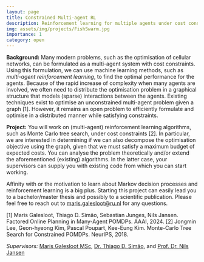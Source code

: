 ```yaml
---
layout: page
title: Constrained Multi-agent RL
description: Reinforcement learning for multiple agents under cost constraints
img: assets/img/projects/FishSwarm.jpg
importance: 1
category: open
---
```


**Background:** Many modern problems, such as the optimisation of cellular networks, can be formulated as a multi-agent system with cost constraints. Using this formulation, we can use machine learning methods, such as _multi-agent reinforcement learning_, to find the optimal performance for the agents. Because of the rapid increase of complexity when many agents are involved, we often need to distribute the optimisation problem in a graphical structure that models (sparse) interactions between the agents. Existing techniques exist to optimise an unconstrained multi-agent problem given a graph [1]. However, it remains an open problem to efficiently formulate and optimise in a distributed manner while satisfying constraints.

**Project:** You will work on (multi-agent) reinforcement learning algorithms, such as Monte Carlo tree search, under cost constraints [2]. In particular, we are interested in determining if we can also decompose the optimisation objective using the graph, given that we must satisfy a maximum budget of expected costs. You can analyse the problem theoretically and/or extend the aforementioned (existing) algorithms. In the latter case, your supervisors can supply you with existing code from which you can start working.

Affinity with or the motivation to learn about Markov decision processes and reinforcement learning is a big plus. Starting this project can easily lead you to a bachelor/master thesis and possibly to a scientific publication. Please feel free to reach out to maris.galesloot@ru.nl for any questions.

[1] Maris Galesloot, Thiago D. Simão, Sebastian Junges, Nils Jansen. Factored Online Planning in Many-Agent POMDPs. AAAI, 2024.
[2] Jongmin Lee, Geon-hyeong Kim, Pascal Poupart, Kee-Eung Kim. Monte-Carlo Tree Search for Constrained POMDPs. NeurIPS, 2018.

*Supervisors:* [Maris Galesloot MSc](https://marisgg.github.io/), [Dr. Thiago D. Simão](https://tdsimao.github.io/), and [Prof. Dr. Nils Jansen](https://nilsjansen.org/)
